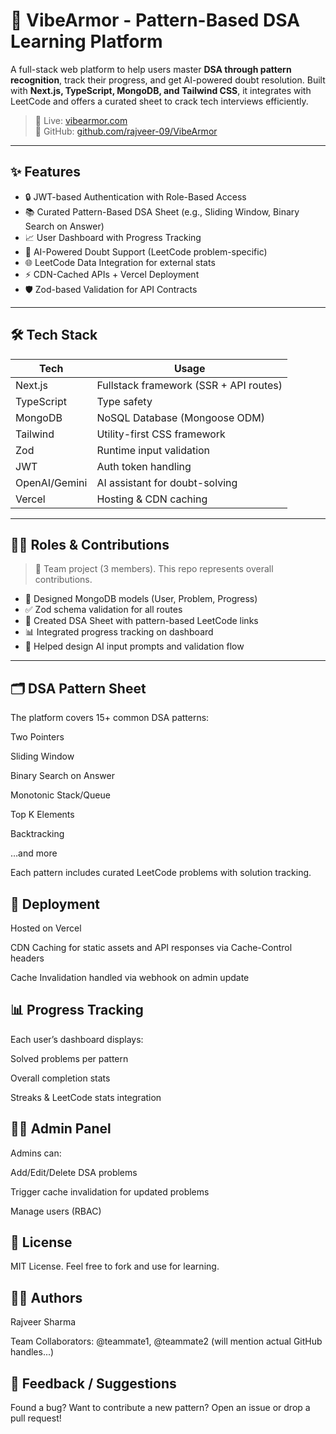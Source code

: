 # 🧠 VibeArmor - Pattern-Based DSA Learning Platform

A full-stack web platform to help users master **DSA through pattern recognition**, track their progress, and get AI-powered doubt resolution. Built with **Next.js, TypeScript, MongoDB, and Tailwind CSS**, it integrates with LeetCode and offers a curated sheet to crack tech interviews efficiently.

> 🚀 Live: [vibearmor.com](https://vibearmor.com)  
> 🔗 GitHub: [github.com/rajveer-09/VibeArmor](https://github.com/rajveer-09/VibeArmor)

---

## ✨ Features

- 🔒 JWT-based Authentication with Role-Based Access
- 📚 Curated Pattern-Based DSA Sheet (e.g., Sliding Window, Binary Search on Answer)
- 📈 User Dashboard with Progress Tracking
- 🤖 AI-Powered Doubt Support (LeetCode problem-specific)
- 🌐 LeetCode Data Integration for external stats
- ⚡ CDN-Cached APIs + Vercel Deployment
- 🛡️ Zod-based Validation for API Contracts

---

## 🛠️ Tech Stack

| Tech       | Usage                         |
|------------|-------------------------------|
| Next.js    | Fullstack framework (SSR + API routes) |
| TypeScript | Type safety                   |
| MongoDB    | NoSQL Database (Mongoose ODM) |
| Tailwind   | Utility-first CSS framework   |
| Zod        | Runtime input validation      |
| JWT        | Auth token handling           |
| OpenAI/Gemini | AI assistant for doubt-solving |
| Vercel     | Hosting & CDN caching         |

---

## 🧑‍💻 Roles & Contributions

> 👥 Team project (3 members). This repo represents overall contributions.

- 🧩 Designed MongoDB models (User, Problem, Progress)
- ✅ Zod schema validation for all routes
- 📘 Created DSA Sheet with pattern-based LeetCode links
- 📊 Integrated progress tracking on dashboard
- 🧠 Helped design AI input prompts and validation flow

---
## 🗂️ DSA Pattern Sheet
The platform covers 15+ common DSA patterns:

Two Pointers

Sliding Window

Binary Search on Answer

Monotonic Stack/Queue

Top K Elements

Backtracking

…and more

Each pattern includes curated LeetCode problems with solution tracking.

## 🚀 Deployment
Hosted on Vercel

CDN Caching for static assets and API responses via Cache-Control headers

Cache Invalidation handled via webhook on admin update

## 📊 Progress Tracking
Each user’s dashboard displays:

Solved problems per pattern

Overall completion stats

Streaks & LeetCode stats integration

## 👨‍💼 Admin Panel
Admins can:

Add/Edit/Delete DSA problems

Trigger cache invalidation for updated problems

Manage users (RBAC)

## 🤝 License
MIT License. Feel free to fork and use for learning.

## 🙋‍♂️ Authors
Rajveer Sharma

Team Collaborators: @teammate1, @teammate2 (will mention actual GitHub handles...)

## 💬 Feedback / Suggestions
Found a bug? Want to contribute a new pattern? Open an issue or drop a pull request!


